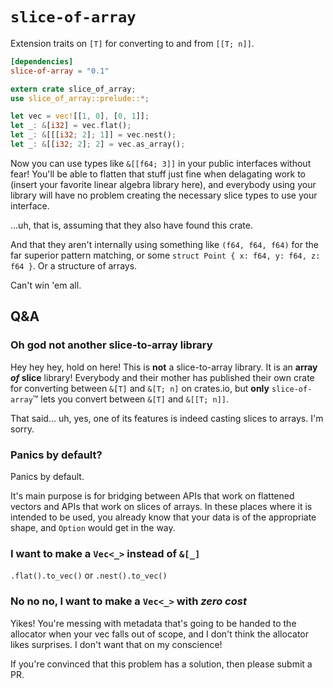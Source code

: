 # `slice-of-array`

Extension traits on `[T]` for converting to and from `[[T; n]]`.

```toml
[dependencies]
slice-of-array = "0.1"
```

```rust
extern crate slice_of_array;
use slice_of_array::prelude::*;

let vec = vec![[1, 0], [0, 1]];
let _: &[i32] = vec.flat();
let _: &[[[i32; 2]; 1]] = vec.nest();
let _: &[[i32; 2]; 2] = vec.as_array();
```

Now you can use types like `&[[f64; 3]]` in your public interfaces without fear! You'll be able to flatten that stuff just fine when delagating work to (insert your favorite linear algebra library here), and everybody using your library will have no problem creating the necessary slice types to use your interface.

...uh, that is, assuming that they also have found this crate.

And that they aren't internally using something like `(f64, f64, f64)` for the far superior pattern matching, or some `struct Point { x: f64, y: f64, z: f64 }`.  Or a structure of arrays.

Can't win 'em all.

## Q&A

### Oh god not another slice-to-array library

Hey hey hey, hold on here! This is **not** a slice-to-array library. It is an **array _of_ slice** library!  Everybody and their mother has published their own crate for converting between `&[T]` and `&[T; n]` on crates.io, but **only** `slice-of-array`™ lets you convert between `&[T]` and `&[[T; n]]`.

That said... uh, yes, one of its features is indeed casting slices to arrays.  I'm sorry.

### Panics by default?

Panics by default.

It's main purpose is for bridging between APIs that work on flattened vectors and APIs that work on slices of arrays.  In these places where it is intended to be used, you already know that your data is of the appropriate shape, and `Option` would get in the way.

### I want to make a `Vec<_>` instead of `&[_]`

`.flat().to_vec()` or `.nest().to_vec()`

### No no no, I want to make a `Vec<_>` with *zero cost*

Yikes!  You're messing with metadata that's going to be handed to the allocator when your vec falls out of scope, and I don't think the allocator likes surprises.  I don't want that on my conscience!

If you're convinced that this problem has a solution, then please submit a PR.

